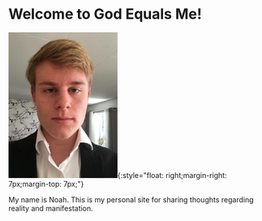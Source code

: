 # Welcome to God Equals Me!
![Me, Noah](https://raw.githubusercontent.com/godequalsme/godequalsme.github.io/master/82866833_634219077323845_68143.jpg){:style="float: right;margin-right: 7px;margin-top: 7px;"}

My name is Noah.  This is my personal site for sharing thoughts regarding reality and manifestation.
